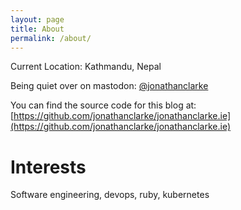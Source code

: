 ```yaml
---
layout: page
title: About
permalink: /about/
---
```


Current Location: Kathmandu, Nepal

Being quiet over on mastodon: [@jonathanclarke](https://mastodon.ie/@jonathanclarke)

You can find the source code for this blog at: [https://github.com/jonathanclarke/jonathanclarke.ie](https://github.com/jonathanclarke/jonathanclarke.ie)

# Interests

Software engineering, devops, ruby, kubernetes
